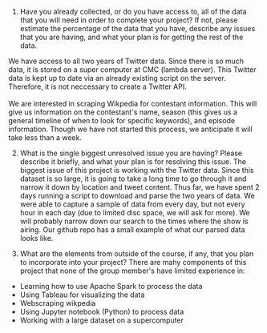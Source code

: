 1. Have you already collected, or do you have access to, all of the data that you will need in order to complete your project? If not, please estimate the percentage of the data that you have, describe any issues that you are having, and what your plan is for getting the rest of the data.

We have access to all two years of Twitter data. Since there is so much data, it is stored on a super computer at CMC (lambda server). This Twitter data is kept up to date via an already existing script on the server. Therefore, it is not neccessary to create a Twitter API. 
<br>
<br>
 We are interested in scraping Wikpedia for contestant information. This will give us information on the contestant's name, season (this gives us a general timeline of when to look for specific keywords), and episode information. Though we have not started this process, we anticipate it will take less than a week.

2. What is the single biggest unresolved issue you are having? Please describe it briefly, and what your plan is for resolving this issue.
The biggest issue of this project is working with the Twitter data. Since this dataset is so large, it is going to take a long time to go through it and narrow it down by location and tweet content. Thus far, we have spent 2 days running a script to download and parse the two years of data. We were able to capture a sample of data from every day, but not every hour in each day (due to limited disc space, we will ask for more). We will probably narrow down our search to the times where the show is airing. Our github repo has a small example of what our parsed data looks like.

3. What are the elements from outside of the course, if any, that you plan to incorporate into your project?
There are mahy components of this project that none of the group member's have limited experience in:
<ul><li>Learning how to use Apache Spark to process the data 
<li> Using Tableau for visualizing the data
<li> Webscraping wikpedia
<li> Using Jupyter notebook (Python) to process data
<li> Working with a large dataset on a supercomputer 
